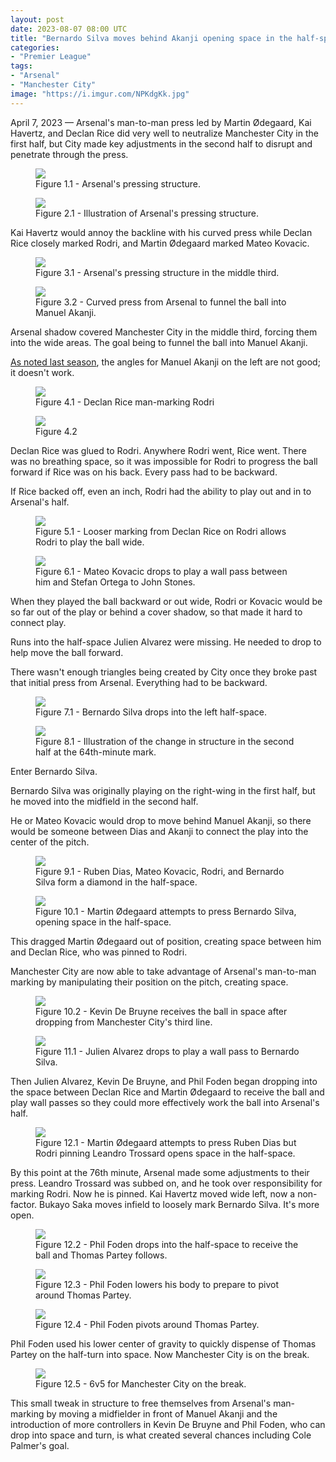 ```yaml
---
layout: post
date: 2023-08-07 08:00 UTC
title: "Bernardo Silva moves behind Akanji opening space in the half-space"
categories:
- "Premier League"
tags:
- "Arsenal"
- "Manchester City"
image: "https://i.imgur.com/NPKdgKk.jpg"
---
```


April 7, 2023 — Arsenal's man-to-man press led by Martin Ødegaard, Kai Havertz, and Declan Rice did very well to neutralize Manchester City in the first half, but City made key adjustments in the second half to disrupt and penetrate through the press.

<!---more--->

<figure>
    <img src="https://i.imgur.com/NPKdgKk.jpg">
    <figcaption>Figure 1.1 - Arsenal's pressing structure.</figcaption>
</figure> 

<figure>
    <img src="https://i.imgur.com/7SItDMg.jpg">
    <figcaption>Figure 2.1 - Illustration of Arsenal's pressing structure.</figcaption>
</figure> 

Kai Havertz would annoy the backline with his curved press while Declan Rice closely marked Rodri, and Martin Ødegaard marked Mateo Kovacic. 

<figure>
    <img src="https://i.imgur.com/Tyrxjyp.jpg">
    <figcaption>Figure 3.1 - Arsenal's pressing structure in the middle third.</figcaption>
</figure> 

<figure>
    <img src="https://i.imgur.com/J5bgMGx.jpg">
    <figcaption>Figure 3.2 - Curved press from Arsenal to funnel the ball into Manuel Akanji.</figcaption>
</figure> 

Arsenal shadow covered Manchester City in the middle third, forcing them into the wide areas. The goal being to funnel the ball into Manuel Akanji.

[As noted last season](https://tacticsjournal.com/Manuel-Akanji-weak-foot-and-bad-angles-at-left-center-back-in-Manchester-City-3-2), the angles for Manuel Akanji on the left are not good; it doesn't work. 

<figure>
    <img src="https://i.imgur.com/M2mUItz.jpg">
    <figcaption>Figure 4.1 - Declan Rice man-marking Rodri</figcaption>
</figure> 

<figure>
    <img src="https://i.imgur.com/F03QuiM.jpg">
    <figcaption>Figure 4.2</figcaption>
</figure> 

Declan Rice was glued to Rodri. Anywhere Rodri went, Rice went. There was no breathing space, so it was impossible for Rodri to progress the ball forward if Rice was on his back. Every pass had to be backward.

If Rice backed off, even an inch, Rodri had the ability to play out and in to Arsenal's half. 

<figure>
    <img src="https://i.imgur.com/xPOhVrn.jpg">
    <figcaption>Figure 5.1 - Looser marking from Declan Rice on Rodri allows Rodri to play the ball wide.</figcaption>
</figure> 

<figure>
    <img src="https://i.imgur.com/U5b1LwJ.jpg">
    <figcaption>Figure 6.1 - Mateo Kovacic drops to play a wall pass between him and Stefan Ortega to John Stones.</figcaption>
</figure> 

When they played the ball backward or out wide, Rodri or Kovacic would be so far out of the play or behind a cover shadow, so that made it hard to connect play. 

Runs into the half-space Julien Alvarez were missing. He needed to drop to help move the ball forward. 

There wasn't enough triangles being created by City once they broke past that initial press from Arsenal. Everything had to be backward.

<figure>
    <img src="https://i.imgur.com/JZwl5B7.jpg">
    <figcaption>Figure 7.1 - Bernardo Silva drops into the left half-space.</figcaption>
</figure> 

<figure>
    <img src="https://i.imgur.com/zQViTcs.jpg">
    <figcaption>Figure 8.1 - Illustration of the change in structure in the second half at the 64th-minute mark.</figcaption>
</figure> 

Enter Bernardo Silva.

Bernardo Silva was originally playing on the right-wing in the first half, but he moved into the midfield in the second half.

He or Mateo Kovacic would drop to move behind Manuel Akanji, so there would be someone between Dias and Akanji to connect the play into the center of the pitch.

<figure>
    <img src="https://i.imgur.com/9kEBPud.jpg">
    <figcaption>Figure 9.1 - Ruben Dias, Mateo Kovacic, Rodri, and Bernardo Silva form a diamond in the half-space.</figcaption>
</figure> 

<figure>
    <img src="https://i.imgur.com/RBmoaWC.jpg">
    <figcaption>Figure 10.1 - Martin Ødegaard attempts to press Bernardo Silva, opening space in the half-space. </figcaption>
</figure> 

This dragged Martin Ødegaard out of position, creating space between him and Declan Rice, who was pinned to Rodri.

Manchester City are now able to take advantage of Arsenal's man-to-man marking by manipulating their position on the pitch, creating space. 

<figure>
    <img src="https://i.imgur.com/DA81cKN.jpg">
    <figcaption>Figure 10.2 - Kevin De Bruyne receives the ball in space after dropping from Manchester City's third line.</figcaption>
</figure> 

<figure>
    <img src="https://i.imgur.com/Os4tjE7.jpg">
    <figcaption>Figure 11.1 - Julien Alvarez drops to play a wall pass to Bernardo Silva.</figcaption>
</figure> 

Then Julien Alvarez, Kevin De Bruyne, and Phil Foden began dropping into the space between Declan Rice and Martin Ødegaard to receive the ball and play wall passes so they could more effectively work the ball into Arsenal's half.

<figure>
    <img src="https://i.imgur.com/okZ6LQZ.jpg">
    <figcaption>Figure 12.1 - Martin Ødegaard attempts to press Ruben Dias but Rodri pinning Leandro Trossard opens space in the half-space. </figcaption>
</figure> 

By this point at the 76th minute, Arsenal made some adjustments to their press. Leandro Trossard was subbed on, and he took over responsibility for marking Rodri. Now he is pinned. Kai Havertz moved wide left, now a non-factor. Bukayo Saka moves infield to loosely mark Bernardo Silva. It's more open.  

<figure>
    <img src="https://i.imgur.com/wNDhLBn.jpg">
    <figcaption>Figure 12.2 - Phil Foden drops into the half-space to receive the ball and Thomas Partey follows.</figcaption>
</figure> 

<figure>
    <img src="https://i.imgur.com/CxC1Wp8.jpg">
    <figcaption>Figure 12.3 - Phil Foden lowers his body to prepare to pivot around Thomas Partey.</figcaption>
</figure> 

<figure>
    <img src="https://i.imgur.com/iUrEH34.jpg">
    <figcaption>Figure 12.4 - Phil Foden pivots around Thomas Partey.</figcaption>
</figure> 

Phil Foden used his lower center of gravity to quickly dispense of Thomas Partey on the half-turn into space. Now Manchester City is on the break.

<figure>
    <img src="https://i.imgur.com/N0Wl3WB.jpg">
    <figcaption>Figure 12.5 - 6v5 for Manchester City on the break.</figcaption>
</figure> 

This small tweak in structure to free themselves from Arsenal's man-marking by moving a midfielder in front of Manuel Akanji and the introduction of more controllers in Kevin De Bruyne and Phil Foden, who can drop into space and turn, is what created several chances including Cole Palmer's goal. 
